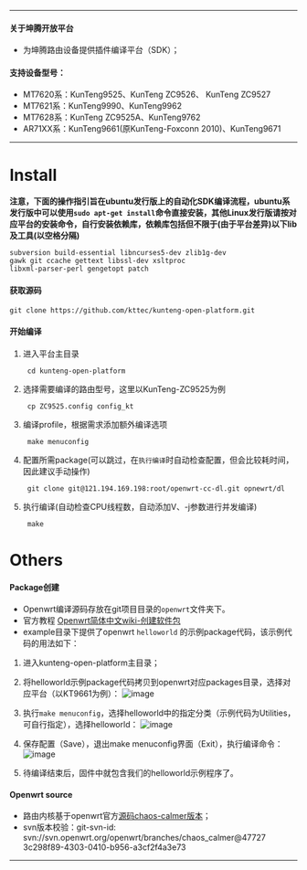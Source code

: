 ----



#### 关于坤腾开放平台

- 为坤腾路由设备提供插件编译平台（SDK）；


#### 支持设备型号：

- MT7620系：KunTeng9525、KunTeng ZC9526、 KunTeng ZC9527
- MT7621系：KunTeng9990、KunTeng9962
- MT7628系：KunTeng ZC9525A、KunTeng9762
- AR71XX系：KunTeng9661(原KunTeng-Foxconn 2010)、KunTeng9671

----

# Install

**注意，下面的操作指引旨在ubuntu发行版上的自动化SDK编译流程，ubuntu系发行版中可以使用`sudo apt-get install`命令直接安装，其他Linux发行版请按对应平台的安装命令，自行安装依赖库，依赖库包括但不限于(由于平台差异)以下lib及工具(以空格分隔)**

```
subversion build-essential libncurses5-dev zlib1g-dev 
gawk git ccache gettext libssl-dev xsltproc 
libxml-parser-perl gengetopt patch
```

#### 获取源码

    git clone https://github.com/kttec/kunteng-open-platform.git

#### 开始编译

1. 进入平台主目录

		cd kunteng-open-platform	

2. 选择需要编译的路由型号，这里以KunTeng-ZC9525为例

		cp ZC9525.config config_kt 
		
3. 编译profile，根据需求添加额外编译选项

		make menuconfig


4. 配置所需package(可以跳过，在`执行编译`时自动检查配置，但会比较耗时间，因此建议手动操作)

		git clone git@121.194.169.198:root/openwrt-cc-dl.git opnewrt/dl
		
5. 执行编译(自动检查CPU线程数，自动添加V、-j参数进行并发编译)

		make

# Others

#### Package创建

- Openwrt编译源码存放在git项目目录的`openwrt`文件夹下。
- 官方教程 [Openwrt简体中文wiki-创建软件包](https://wiki.openwrt.org/zh-cn/doc/devel/packages)
- example目录下提供了openwrt `helloworld` 的示例package代码，该示例代码的用法如下：

1. 进入kunteng-open-platform主目录；

2. 将helloworld示例package代码拷贝到openwrt对应packages目录，选择对应平台（以KT9661为例）：
![image](http://7xl7m7.com1.z0.glb.clouddn.com/sample.gif)


3. 执行`make menuconfig`，选择helloworld中的指定分类（示例代码为Utilities，可自行指定），选择helloworld：
![image](http://7xl7m7.com1.z0.glb.clouddn.com/sample2.gif)
4. 保存配置（Save），退出make menuconfig界面（Exit），执行编译命令：
![image](http://7xl7m7.com1.z0.glb.clouddn.com/sample3.gif)

5. 待编译结束后，固件中就包含我们的helloworld示例程序了。

#### Openwrt source

- 路由内核基于openwrt官方[源码chaos-calmer版本](https://git.openwrt.org/15.05/openwrt.git)；
- svn版本校验：git-svn-id: svn://svn.openwrt.org/openwrt/branches/chaos_calmer@47727 3c298f89-4303-0410-b956-a3cf2f4a3e73 

----


